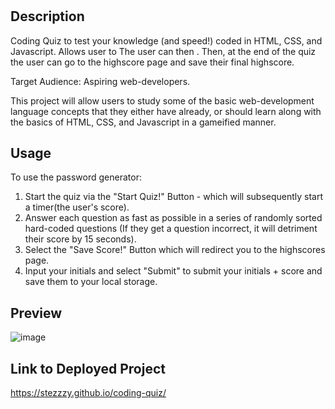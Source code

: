 # <Coding-Quiz>

## Description

Coding Quiz to test your knowledge (and speed!) coded in HTML, CSS, and Javascript. Allows user to  The user can then . Then, at the end of the quiz the user can go to the highscore page and save their final highscore.
  
Target Audience: Aspiring web-developers.

This project will allow users to study some of the basic web-development language concepts that they either have already, or should learn along with the basics of HTML, CSS, and Javascript in a gameified manner.

## Usage

To use the password generator:

1. Start the quiz via the "Start Quiz!" Button - which will subsequently start a timer(the user's score).
2. Answer each question as fast as possible in a series of randomly sorted hard-coded questions (If they get a question incorrect, it will detriment their score by 15 seconds).
3. Select the "Save Score!" Button which will redirect you to the highscores page.
4. Input your initials and select "Submit" to submit your initials + score and save them to your local storage.

## Preview
  
![image](https://user-images.githubusercontent.com/90112060/186310534-ca4dac4d-0124-4228-87bc-99dee9674c57.png)


## Link to Deployed Project

https://stezzzy.github.io/coding-quiz/

